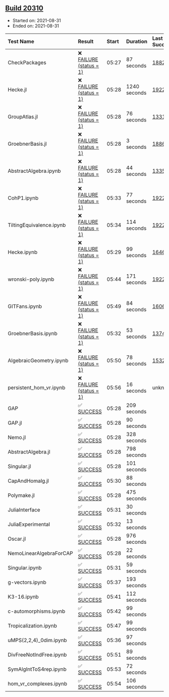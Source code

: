 ## [Build 20310](https://oscarci.mathematik.uni-kl.de/job/oscar/20310/)

* Started on: 2021-08-31
* Ended on: 2021-08-31

| Test Name    | Result | Start | Duration | Last Success | First Failure |
|:-------------|:-------|:------|:---------|:-------------|:--------------|
| CheckPackages | ❌ [FAILURE (status = 1)](https://oscarci.mathematik.uni-kl.de/job/oscar/20310/artifact/logs/build-20310/CheckPackages.log) | 05:27 | 87 seconds | [18822](https://oscarci.mathematik.uni-kl.de/job/oscar/18822/) | [18823](https://oscarci.mathematik.uni-kl.de/job/oscar/18823/) |
| Hecke.jl | ❌ [FAILURE (status = 1)](https://oscarci.mathematik.uni-kl.de/job/oscar/20310/artifact/logs/build-20310/Hecke.jl.log) | 05:28 | 1240 seconds | [19222](https://oscarci.mathematik.uni-kl.de/job/oscar/19222/) | [20152](https://oscarci.mathematik.uni-kl.de/job/oscar/20152/) |
| GroupAtlas.jl | ❌ [FAILURE (status = 1)](https://oscarci.mathematik.uni-kl.de/job/oscar/20310/artifact/logs/build-20310/GroupAtlas.jl.log) | 05:28 | 76 seconds | [13311](https://oscarci.mathematik.uni-kl.de/job/oscar/13311/) | [13312](https://oscarci.mathematik.uni-kl.de/job/oscar/13312/) |
| GroebnerBasis.jl | ❌ [FAILURE (status = 1)](https://oscarci.mathematik.uni-kl.de/job/oscar/20310/artifact/logs/build-20310/GroebnerBasis.jl.log) | 05:28 | 3 seconds | [18864](https://oscarci.mathematik.uni-kl.de/job/oscar/18864/) | [18865](https://oscarci.mathematik.uni-kl.de/job/oscar/18865/) |
| AbstractAlgebra.ipynb | ❌ [FAILURE (status = 1)](https://oscarci.mathematik.uni-kl.de/job/oscar/20310/artifact/logs/build-20310/AbstractAlgebra.ipynb.log) | 05:28 | 44 seconds | [13355](https://oscarci.mathematik.uni-kl.de/job/oscar/13355/) | [13356](https://oscarci.mathematik.uni-kl.de/job/oscar/13356/) |
| CohP1.ipynb | ❌ [FAILURE (status = 1)](https://oscarci.mathematik.uni-kl.de/job/oscar/20310/artifact/logs/build-20310/CohP1.ipynb.log) | 05:33 | 77 seconds | [19222](https://oscarci.mathematik.uni-kl.de/job/oscar/19222/) | [20152](https://oscarci.mathematik.uni-kl.de/job/oscar/20152/) |
| TiltingEquivalence.ipynb | ❌ [FAILURE (status = 1)](https://oscarci.mathematik.uni-kl.de/job/oscar/20310/artifact/logs/build-20310/TiltingEquivalence.ipynb.log) | 05:34 | 114 seconds | [19222](https://oscarci.mathematik.uni-kl.de/job/oscar/19222/) | [20152](https://oscarci.mathematik.uni-kl.de/job/oscar/20152/) |
| Hecke.ipynb | ❌ [FAILURE (status = 1)](https://oscarci.mathematik.uni-kl.de/job/oscar/20310/artifact/logs/build-20310/Hecke.ipynb.log) | 05:29 | 99 seconds | [16463](https://oscarci.mathematik.uni-kl.de/job/oscar/16463/) | [16464](https://oscarci.mathematik.uni-kl.de/job/oscar/16464/) |
| wronski-poly.ipynb | ❌ [FAILURE (status = 1)](https://oscarci.mathematik.uni-kl.de/job/oscar/20310/artifact/logs/build-20310/wronski-poly.ipynb.log) | 05:44 | 171 seconds | [19222](https://oscarci.mathematik.uni-kl.de/job/oscar/19222/) | [20152](https://oscarci.mathematik.uni-kl.de/job/oscar/20152/) |
| GITFans.ipynb | ❌ [FAILURE (status = 1)](https://oscarci.mathematik.uni-kl.de/job/oscar/20310/artifact/logs/build-20310/GITFans.ipynb.log) | 05:49 | 84 seconds | [16068](https://oscarci.mathematik.uni-kl.de/job/oscar/16068/) | [16069](https://oscarci.mathematik.uni-kl.de/job/oscar/16069/) |
| GroebnerBasis.ipynb | ❌ [FAILURE (status = 1)](https://oscarci.mathematik.uni-kl.de/job/oscar/20310/artifact/logs/build-20310/GroebnerBasis.ipynb.log) | 05:32 | 53 seconds | [13748](https://oscarci.mathematik.uni-kl.de/job/oscar/13748/) | [13749](https://oscarci.mathematik.uni-kl.de/job/oscar/13749/) |
| AlgebraicGeometry.ipynb | ❌ [FAILURE (status = 1)](https://oscarci.mathematik.uni-kl.de/job/oscar/20310/artifact/logs/build-20310/AlgebraicGeometry.ipynb.log) | 05:50 | 78 seconds | [15322](https://oscarci.mathematik.uni-kl.de/job/oscar/15322/) | [15323](https://oscarci.mathematik.uni-kl.de/job/oscar/15323/) |
| persistent_hom_vr.ipynb | ❌ [FAILURE (status = 1)](https://oscarci.mathematik.uni-kl.de/job/oscar/20310/artifact/logs/build-20310/persistent_hom_vr.ipynb.log) | 05:56 | 16 seconds | unknown | unknown |
| GAP | ✅ [SUCCESS](https://oscarci.mathematik.uni-kl.de/job/oscar/20310/artifact/logs/build-20310/GAP.log) | 05:28 | 209 seconds |  |  |
| GAP.jl | ✅ [SUCCESS](https://oscarci.mathematik.uni-kl.de/job/oscar/20310/artifact/logs/build-20310/GAP.jl.log) | 05:28 | 90 seconds |  |  |
| Nemo.jl | ✅ [SUCCESS](https://oscarci.mathematik.uni-kl.de/job/oscar/20310/artifact/logs/build-20310/Nemo.jl.log) | 05:28 | 328 seconds |  |  |
| AbstractAlgebra.jl | ✅ [SUCCESS](https://oscarci.mathematik.uni-kl.de/job/oscar/20310/artifact/logs/build-20310/AbstractAlgebra.jl.log) | 05:28 | 798 seconds |  |  |
| Singular.jl | ✅ [SUCCESS](https://oscarci.mathematik.uni-kl.de/job/oscar/20310/artifact/logs/build-20310/Singular.jl.log) | 05:28 | 101 seconds |  |  |
| CapAndHomalg.jl | ✅ [SUCCESS](https://oscarci.mathematik.uni-kl.de/job/oscar/20310/artifact/logs/build-20310/CapAndHomalg.jl.log) | 05:30 | 88 seconds |  |  |
| Polymake.jl | ✅ [SUCCESS](https://oscarci.mathematik.uni-kl.de/job/oscar/20310/artifact/logs/build-20310/Polymake.jl.log) | 05:28 | 475 seconds |  |  |
| JuliaInterface | ✅ [SUCCESS](https://oscarci.mathematik.uni-kl.de/job/oscar/20310/artifact/logs/build-20310/JuliaInterface.log) | 05:31 | 30 seconds |  |  |
| JuliaExperimental | ✅ [SUCCESS](https://oscarci.mathematik.uni-kl.de/job/oscar/20310/artifact/logs/build-20310/JuliaExperimental.log) | 05:32 | 13 seconds |  |  |
| Oscar.jl | ✅ [SUCCESS](https://oscarci.mathematik.uni-kl.de/job/oscar/20310/artifact/logs/build-20310/Oscar.jl.log) | 05:28 | 976 seconds |  |  |
| NemoLinearAlgebraForCAP | ✅ [SUCCESS](https://oscarci.mathematik.uni-kl.de/job/oscar/20310/artifact/logs/build-20310/NemoLinearAlgebraForCAP.log) | 05:28 | 22 seconds |  |  |
| Singular.ipynb | ✅ [SUCCESS](https://oscarci.mathematik.uni-kl.de/job/oscar/20310/artifact/logs/build-20310/Singular.ipynb.log) | 05:31 | 59 seconds |  |  |
| g-vectors.ipynb | ✅ [SUCCESS](https://oscarci.mathematik.uni-kl.de/job/oscar/20310/artifact/logs/build-20310/g-vectors.ipynb.log) | 05:37 | 193 seconds |  |  |
| K3-16.ipynb | ✅ [SUCCESS](https://oscarci.mathematik.uni-kl.de/job/oscar/20310/artifact/logs/build-20310/K3-16.ipynb.log) | 05:41 | 112 seconds |  |  |
| c-automorphisms.ipynb | ✅ [SUCCESS](https://oscarci.mathematik.uni-kl.de/job/oscar/20310/artifact/logs/build-20310/c-automorphisms.ipynb.log) | 05:42 | 99 seconds |  |  |
| Tropicalization.ipynb | ✅ [SUCCESS](https://oscarci.mathematik.uni-kl.de/job/oscar/20310/artifact/logs/build-20310/Tropicalization.ipynb.log) | 05:47 | 99 seconds |  |  |
| uMPS(2,2,4)_0dim.ipynb | ✅ [SUCCESS](https://oscarci.mathematik.uni-kl.de/job/oscar/20310/artifact/logs/build-20310/uMPS-2-2-4-_0dim.ipynb.log) | 05:36 | 97 seconds |  |  |
| DivFreeNotIndFree.ipynb | ✅ [SUCCESS](https://oscarci.mathematik.uni-kl.de/job/oscar/20310/artifact/logs/build-20310/DivFreeNotIndFree.ipynb.log) | 05:51 | 89 seconds |  |  |
| SymAlgIntToS4rep.ipynb | ✅ [SUCCESS](https://oscarci.mathematik.uni-kl.de/job/oscar/20310/artifact/logs/build-20310/SymAlgIntToS4rep.ipynb.log) | 05:53 | 72 seconds |  |  |
| hom_vr_complexes.ipynb | ✅ [SUCCESS](https://oscarci.mathematik.uni-kl.de/job/oscar/20310/artifact/logs/build-20310/hom_vr_complexes.ipynb.log) | 05:54 | 106 seconds |  |  |
